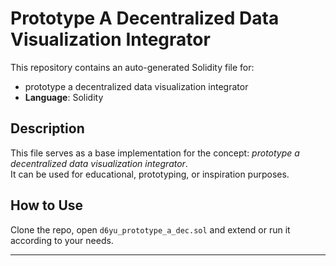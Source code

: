 # Prototype A Decentralized Data Visualization Integrator

This repository contains an auto-generated Solidity file for:

- prototype a decentralized data visualization integrator
- **Language**: Solidity

## Description

This file serves as a base implementation for the concept: *prototype a decentralized data visualization integrator*.  
It can be used for educational, prototyping, or inspiration purposes.

## How to Use

Clone the repo, open `d6yu_prototype_a_dec.sol` and extend or run it according to your needs.

---


